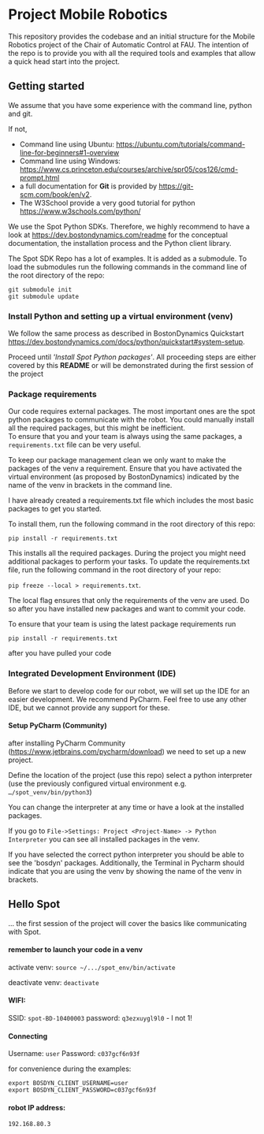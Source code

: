 # Project Mobile Robotics

This repository provides the codebase and an initial structure for the Mobile Robotics project of the Chair of 
Automatic Control at FAU.
The intention of the repo is to provide you with all the required tools and examples that allow a 
quick head start into the project.

## Getting started

We assume that you have some experience with the command line, python and git.

If not, 
- Command line using Ubuntu: https://ubuntu.com/tutorials/command-line-for-beginners#1-overview
- Command line using Windows: https://www.cs.princeton.edu/courses/archive/spr05/cos126/cmd-prompt.html
- a full documentation for **Git** is provided by https://git-scm.com/book/en/v2.
- The W3School provide a very good tutorial for python https://www.w3schools.com/python/

We use the Spot Python SDKs. Therefore, we highly recommend to have a look at https://dev.bostondynamics.com/readme for 
the conceptual documentation, the installation process and the Python client library.

The Spot SDK Repo has a lot of examples. It is added as a submodule. 
To load the submodules run the following commands in the command line of the root directory of the repo:

``` 
git submodule init 
git submodule update
```

### Install Python and setting up a virtual environment (venv)

We follow the same process as described in BostonDynamics Quickstart https://dev.bostondynamics.com/docs/python/quickstart#system-setup.

Proceed until *'Install Spot Python packages'*. All proceeding steps are either covered by this **README** or will be demonstrated during the first session of the project

### Package requirements

Our code requires external packages. The most important ones are the spot python packages to communicate with the robot.
You could manually install all the required packages, but this might be inefficient.  
To ensure that you and your team is always using the same packages, a `requirements.txt` file can be very useful.

To keep our package management clean we only want to make the packages of the venv a requirement.
Ensure that you have activated the virtual environment (as proposed by BostonDynamics)
indicated by the name of the venv in brackets in the command line.

I have already created a requirements.txt file which includes the most basic packages to get you started. 

To install them, run the following command in the root directory of this repo:

`pip install -r requirements.txt` 

This installs all the required packages. During the project you might need additional packages to perform your tasks. 
To update the requirements.txt file, run the following command in the root directory of your repo:

`pip freeze --local > requirements.txt`.

The local flag ensures that only the requirements of the venv are used. Do so after you have installed new packages and 
want to commit your code.

To ensure that your team is using the latest package requirements run 

`pip install -r requirements.txt` 

after you have pulled your code 

### Integrated Development Environment (IDE) 

Before we start to develop code for our robot, we will set up the IDE for an easier development.
We recommend PyCharm. Feel free to use any other IDE, but we cannot provide any support for these.

#### Setup PyCharm (Community)
after installing PyCharm Community (https://www.jetbrains.com/pycharm/download) we need to set up a new project.

Define the location of the project (use this repo)
select a python interpreter (use the previously configured virtual environment e.g. `…/spot_venv/bin/python3`)

You can change the interpreter at any time or have a look at the installed packages.

If you go to `File->Settings: Project <Project-Name> -> Python Interpreter` you can see all installed packages in the venv. 

If you have selected the correct python interpreter you should be able to see the 'bosdyn' packages.
Additionally, the Terminal in Pycharm should indicate that you are using the venv by showing the name of the venv in brackets.

## Hello Spot

... the first session of the project will cover the basics like communicating with Spot.

#### remember to launch your code in a venv
activate venv: `source ~/.../spot_env/bin/activate`

deactivate venv: `deactivate`

#### WIFI:
SSID: `spot-BD-10400003`
password: `q3ezxuygl9l0` - l not 1!

#### Connecting
Username: `user` 
Password: `c037gcf6n93f`

for convenience during the examples:
```
export BOSDYN_CLIENT_USERNAME=user
export BOSDYN_CLIENT_PASSWORD=c037gcf6n93f 
```
#### robot IP address:
`192.168.80.3`

